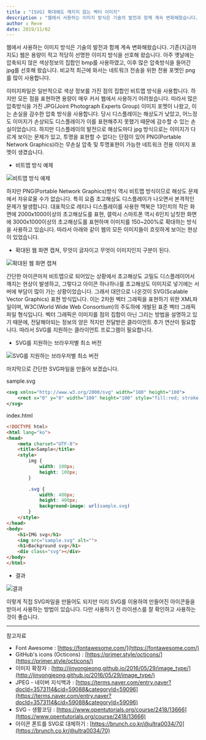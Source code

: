 ```yaml
---
title : "[SVG] 확대해도 깨지지 않는 벡터 이미지"
description : "웹에서 사용하는 이미지 방식은 기술의 발전과 함께 계속 변화해왔습니다. 기존(지금까지도) 웹은 용량이 적고 적당히 선명한 이미지 방식을 선호해 왔습니다."
author : Reve
date: 2019/11/02
---
```


웹에서 사용하는 이미지 방식은 기술의 발전과 함께 계속 변화해왔습니다.
기존(지금까지도) 웹은 용량이 적고 적당히 선명한 이미지 방식을 선호해 왔습니다.
아주 옛날에는 압축되지 않은 색상정보의 집합인 bmp를 사용하였고, 이후 많은 압축방식을 들어간 jpg를 선호해 왔습니다.
비교적 최근에 와서는 네트워크 전송을 위한 전용 포멧인 png를 많이 사용합니다.

이미지파일은 일반적으로 색상 정보를 가진 점의 집합인 비트맵 방식을 사용합니다.
하지만 모든 점을 표현하면 용량이 매우 커서 웹에서 사용하기 어려웠습니다.
따라서 많은 압축방식을 가진 JPG(Joint Photograph Experts Group) 이미지 포멧이 나왔고, 이는 손실을 감수한 압축 방식을 사용합니다.
당시 디스플레이는 해상도가 낮았고, 어느정도 이미지가 손상되도 디스플레이가 이를 표현해주지 못했기 때문에 감수할 수 있는 손실이었습니다.
하지만 디스플레이의 발전으로 해상도마다 jpg 방식으로는 이미지가 다르게 보이는 문제가 있고,
투명을 표현할 수 없다는 단점이 있어 PNG(Portable Network Graphics)라는 무손실 압축 및 투명표현이 가능한 네트워크 전용 이미지 포멧이 생겼습니다.

- 비트맵 방식 예제

![비트맵 방식 예제](https://user-images.githubusercontent.com/9425680/145939501-b708475a-d2c5-4959-9d03-d8503cb29ccc.png)

하지만 PNG(Portable Network Graphics)방식 역시 비트맵 방식이므로 해상도 문제에서 자유로울 수가 없습니다.
특히 요즘 초고해상도 디스플레이가 나오면서 본격적인 문제가 발생합니다.
대표적으로 레티나 디스플레이를 사용한 맥북은 13인치의 작은 화면에 2000x1000이상의 초고해상도를 표현,
갤럭시 스마트폰 역시 6인치 남칫한 화면에 3000x1000이상의 초고해상도를 표현하며 이미지를 150~200%로 확대하는 방식을 사용하고 있습니다.
따라서 아래와 같이 웹의 모든 이미지들이 흐릿하게 보이는 현상이 있었습니다.

- 확대된 웹 화면 캡쳐, 무엇이 글자이고 무엇이 이미지인지 구분이 된다.

![확대된 웹 화면 캡쳐](https://user-images.githubusercontent.com/9425680/145939525-30c95b52-bd9d-4b60-8cf8-973a92c4ff6a.png)

간단한 아이콘마저 비트맵으로 되어있는 상황에서 초고해상도 고밀도 디스플레이어서 깨지는 현상이 발생하고,
그렇다고 아이콘 하나하나를 초고해상도 이미지로 넣기에는 서버에 부담이 많이 가는 상황이었습니다.
그래서 대안으로 나온것이 SVG(Scalable Vector Graphics) 표현 방식입니다.
이는 2차원 벡터 그래픽을 표현하기 위한 XML파일이며, W3C(World Wide Web Consortium)의 주도하에 개발된 표준 벡터 그래픽 파일 형식입니다.
벡터 그래픽은 이미지를 점의 집합이 아닌 그리는 방법을 설명하고 있기 때문에, 전달해야되는 정보의 양은 적지만 전달받은 클라이언트 추가 연산이 필요합니다.
따라서 SVG를 지원하는 클라이언트 프로그램이 필요합니다.

- SVG를 지원하는 브라우저별 최소 버전

![SVG를 지원하는 브라우저별 최소 버전](https://user-images.githubusercontent.com/9425680/145939536-da1a284c-0c04-46e0-a9ba-79ab273b73e4.png)

마지막으로 간단한 SVG파일을 만들어 보겠습니다.

sample.svg
```svg
<svg xmlns="http://www.w3.org/2000/svg" width="100" height="100">
    <rect x="0" y="0" width="100" height="100" style="fill:red; stroke:black; stroke-width:5px"></rect>
</svg>
```

index.html
```html
<!DOCTYPE html>
<html lang="ko">
<head>
    <meta charset="UTF-8">
    <title>Sample</title>
    <style>
        img {
            width: 100px;
            height: 100px;
        }

        .svg {
            width: 400px;
            height: 400px;
            background-image: url(sample.svg)
        }
    </style>
</head>
<body>
    <h1>IMG svg</h1>
    <img src="sample.svg" alt="">
    <h1>Background svg</h1>
    <div class="svg"></div>
</body>
</html>
```

- 결과

![결과](https://user-images.githubusercontent.com/9425680/145939552-37841c0b-867e-4bc1-a5bb-1ff0a1f7682a.png)

이렇게 직접 SVG파일을 만들어도 되지만 미리 SVG를 이용하여 만들어진 아이콘들을 받아서 사용하는 방법이 있습니다.
다만 사용하기 전 라이센스를 잘 확인하고 사용하는것이 좋습니다.

---

참고자료

- Font Awesome : [https://fontawesome.com/](https://fontawesome.com/)
- GitHub's icons (Octicons) : [https://primer.style/octicons/](https://primer.style/octicons/)
- 이미지 확장자 : [http://jinyongjeong.github.io/2016/05/29/image_type/](http://jinyongjeong.github.io/2016/05/29/image_type/)
- JPEG - 네이버 지식백과 : [https://terms.naver.com/entry.naver?docId=3573114&cid=59088&categoryId=59096](https://terms.naver.com/entry.naver?docId=3573114&cid=59088&categoryId=59096)
- SVG - 생활코딩 : [https://www.opentutorials.org/course/2418/13666](https://www.opentutorials.org/course/2418/13666)
- 아이콘 폰트를 SVG로 대체하기 : [https://brunch.co.kr/@ultra0034/70](https://brunch.co.kr/@ultra0034/70)
